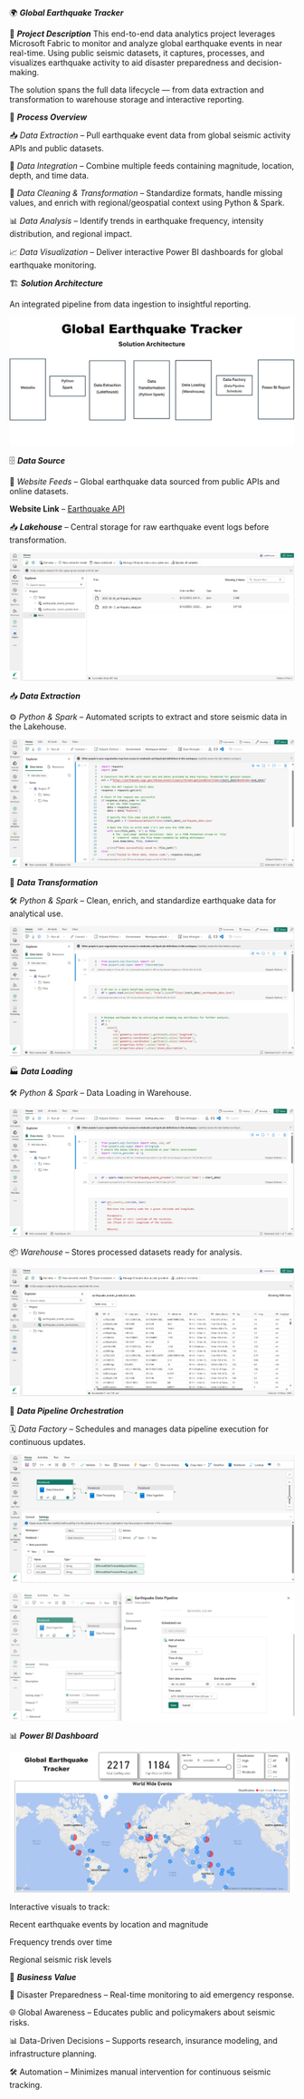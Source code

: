 🌍 *****Global Earthquake Tracker*****

📌 ***Project Description***
This end-to-end data analytics project leverages Microsoft Fabric to monitor and analyze global earthquake events in near real-time. Using public seismic datasets, it captures, processes, and visualizes earthquake activity to aid disaster preparedness and decision-making.

The solution spans the full data lifecycle — from data extraction and transformation to warehouse storage and interactive reporting.

🔹 ***Process Overview***

📥 *Data Extraction* – Pull earthquake event data from global seismic activity APIs and public datasets.

🔗 *Data Integration* – Combine multiple feeds containing magnitude, location, depth, and time data.

🧹 *Data Cleaning & Transformation* – Standardize formats, handle missing values, and enrich with regional/geospatial context using Python & Spark.

📊 *Data Analysis* – Identify trends in earthquake frequency, intensity distribution, and regional impact.

📈 *Data Visualization* – Deliver interactive Power BI dashboards for global earthquake monitoring.


🏗 ***Solution Architecture***

An integrated pipeline from data ingestion to insightful reporting.

![Solution Architecture](https://github.com/naveen12334/Global-Earthquake-Tracker/blob/main/Solution%20Architecture/Architecture.png)

🗄 ***Data Source***

💾 *Website Feeds* – Global earthquake data sourced from public APIs and online datasets.

**Website Link** – [Earthquake API](https://earthquake.usgs.gov/fdsnws/event/1/#parameters) 


📥 ***Lakehouse*** – Central storage for raw earthquake event logs before transformation.

![Lakehouse](https://github.com/naveen12334/Global-Earthquake-Tracker/blob/main/Data%20Lakehouse/Data%20Ingestion.png)


📥 ***Data Extraction***

⚙ *Python & Spark* – Automated scripts to extract and store seismic data in the Lakehouse.

![Data Extraction](https://github.com/naveen12334/Global-Earthquake-Tracker/blob/main/Pyspark%20Notebooks/Data%20Extraction/Data%20Extraction.png)


🔄 ***Data Transformation***

🛠 *Python & Spark* – Clean, enrich, and standardize earthquake data for analytical use.

![Data Transformation](https://github.com/naveen12334/Global-Earthquake-Tracker/blob/main/Pyspark%20Notebooks/Data%20Transformation/Data%20Trasnformation.png)


🏭 ***Data Loading***

🛠 *Python & Spark* – Data Loading in Warehouse.

![Data Loading](https://github.com/naveen12334/Global-Earthquake-Tracker/blob/main/Pyspark%20Notebooks/Data%20Ingestion/Data%20Ingestion.png)

📦 *Warehouse* – Stores processed datasets ready for analysis.

![Data Ingestion](https://github.com/naveen12334/Global-Earthquake-Tracker/blob/main/Data%20Warehouse/Production%20data.png)


🔀 ***Data Pipeline Orchestration***

🗓 *Data Factory* – Schedules and manages data pipeline execution for continuous updates.

![Data Pipeline](https://github.com/naveen12334/Global-Earthquake-Tracker/blob/main/Data%20Pipeline/ETL%20Pipeline.png)


![Pipeline Scheduling](https://github.com/naveen12334/Global-Earthquake-Tracker/blob/main/Data%20Pipeline/Pipeline%20Scheduling.png)



📊 ***Power BI Dashboard***

![Power BI](https://github.com/naveen12334/Global-Earthquake-Tracker/blob/main/Power%20BI%20Report/PBI%20Dashboard.png)

Interactive visuals to track:

Recent earthquake events by location and magnitude

Frequency trends over time

Regional seismic risk levels


🚀 ***Business Value***

📍 Disaster Preparedness – Real-time monitoring to aid emergency response.

🌐 Global Awareness – Educates public and policymakers about seismic risks.

📊 Data-Driven Decisions – Supports research, insurance modeling, and infrastructure planning.

🛠 Automation – Minimizes manual intervention for continuous seismic tracking.
